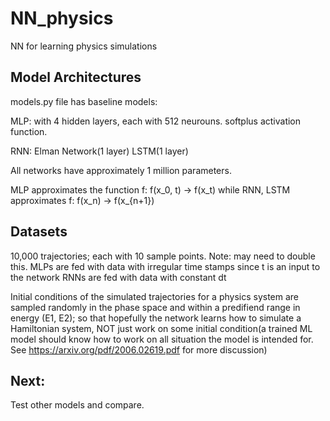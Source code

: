 # NN_physics
NN for learning physics simulations

## Model Architectures
models.py file has baseline models:

MLP: with 4 hidden layers, each with 512 neurouns. softplus activation function.

RNN:
Elman Network(1 layer)
LSTM(1 layer)

All networks have approximately 1 million parameters.

MLP approximates the function f: f(x_0, t) -> f(x_t)
while RNN, LSTM approximates f: f(x_n) -> f(x_{n+1})

## Datasets
10,000 trajectories; each with 10 sample points. Note: may need to double this.
MLPs are fed with data with irregular time stamps since t is an input to the network
RNNs are fed with data with constant dt

Initial conditions of the simulated trajectories for a physics system are sampled randomly in the phase space and within a predifiend range in energy (E1, E2); 
so that hopefully the network learns how to simulate a Hamiltonian system, NOT just work on some initial condition(a trained ML model should know how to work on all situation the model is intended for. See https://arxiv.org/pdf/2006.02619.pdf for more discussion)


## Next:
Test other models and compare.
